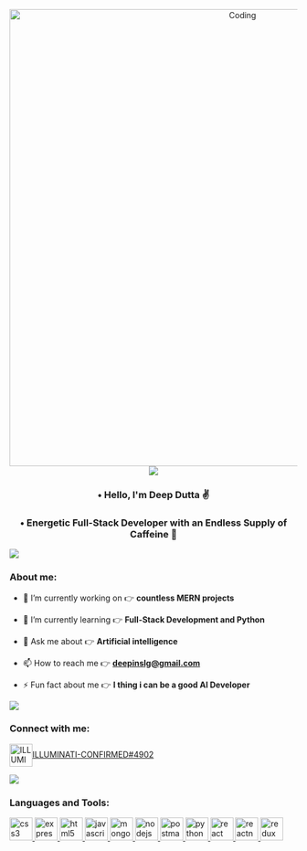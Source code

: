 <p align="center">
<img align="center" alt="Coding" width="800" src="https://mir-s3-cdn-cf.behance.net/project_modules/fs/41cf7095746151.5e9ecde696490.gif">

<img src="https://user-images.githubusercontent.com/73097560/115834477-dbab4500-a447-11eb-908a-139a6edaec5c.gif">             

<h3 align="center" > • Hello, I'm Deep Dutta ✌️</h3>
<h3 align="center" > • Energetic Full-Stack Developer with an Endless Supply of Caffeine 🍵</h3>
<img src="https://user-images.githubusercontent.com/73097560/115834477-dbab4500-a447-11eb-908a-139a6edaec5c.gif">


<h3 align="left">About me:</h3>

- 🔭 I’m currently working on 👉 **countless MERN projects**

- 🌱 I’m currently learning 👉 **Full-Stack Development and Python**

- 💬 Ask me about 👉 **Artificial intelligence**

- 📫 How to reach me 👉 **deepinslg@gmail.com**

- ⚡ Fun fact about me 👉 **I thing i can be a good AI Developer**

<img src="https://user-images.githubusercontent.com/73097560/115834477-dbab4500-a447-11eb-908a-139a6edaec5c.gif">

<h3 align="left">Connect with me:</h3>
<p align="left">
<a href="https://discord.gg/ILLUMINATI-CONFIRMED#4902" target="blank"><img align="center" src="https://img.icons8.com/color/512/discord-new-logo.png" alt="ILLUMINATI-CONFIRMED#4902" height="40" width="40" />ILLUMINATI-CONFIRMED#4902</a>
</p>
<img src="https://user-images.githubusercontent.com/73097560/115834477-dbab4500-a447-11eb-908a-139a6edaec5c.gif"> 
<h3 align="left">Languages and Tools:</h3>
<p align="left"> <a href="https://www.w3schools.com/css/" target="_blank" rel="noreferrer"> <img src="https://img.icons8.com/color/512/css3.png" alt="css3" width="40" height="40"/> </a> <a href="https://expressjs.com" target="_blank" rel="noreferrer"> <img src="https://img.icons8.com/office/512/express-js.png" alt="express" width="40" height="40"/> </a> <a href="https://www.w3.org/html/" target="_blank" rel="noreferrer"> <img src="https://img.icons8.com/color/512/html-5.png" alt="html5" width="40" height="40"/> </a> <a href="https://developer.mozilla.org/en-US/docs/Web/JavaScript" target="_blank" rel="noreferrer"> <img src="https://img.icons8.com/color/512/javascript.png" alt="javascript" width="40" height="40"/> </a> <a href="https://www.mongodb.com/" target="_blank" rel="noreferrer"> <img src="https://img.icons8.com/color/512/mongodb.png" alt="mongodb" width="40" height="40"/> </a> <a href="https://nodejs.org" target="_blank" rel="noreferrer"> <img src="https://img.icons8.com/color/512/nodejs.png" alt="nodejs" width="40" height="40"/> </a> <a href="https://postman.com" target="_blank" rel="noreferrer"> <img src="https://static-00.iconduck.com/assets.00/postman-icon-497x512-beb7sy75.png" alt="postman" width="40" height="40"/> </a> <a href="https://www.python.org" target="_blank" rel="noreferrer"> <img src="https://img.icons8.com/color/512/python.png" alt="python" width="40" height="40"/> </a> <a href="https://reactjs.org/" target="_blank" rel="noreferrer"> <img src="https://img.icons8.com/color/512/react-native.png" alt="react" width="40" height="40"/> </a> <a href="https://reactnative.dev/" target="_blank" rel="noreferrer"> <img src="https://img.icons8.com/color/512/react-native.png" alt="reactnative" width="40" height="40"/> </a> <a href="https://redux.js.org" target="_blank" rel="noreferrer"> <img src="https://img.icons8.com/color/512/redux.png" alt="redux" width="40" height="40"/> </a> </p>
